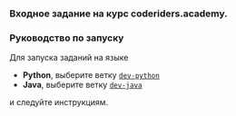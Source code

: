 ### Входное задание на курс coderiders.academy.

### Руководство по запуску

Для запуска заданий на языке
- __Python__, выберите ветку [```dev-python```](https://github.com/volodink/coderiders_academy_testcase/tree/dev-python)
- __Java__, выберите ветку [```dev-java```](https://github.com/volodink/coderiders_academy_testcase/tree/dev-java)

и следуйте инcтрукциям.
